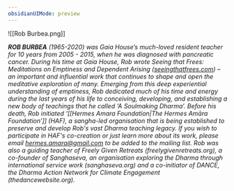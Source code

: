 ```yaml
---
obsidianUIMode: preview
---
```


![[Rob Burbea.png]] 

_**ROB BURBEA** (1965-2020) was Gaia House’s much-loved resident teacher for 10 years from 2005 - 2015, when he was diagnosed with pancreatic cancer. During his time at Gaia House, Rob wrote Seeing that Frees: Meditations on Emptiness and Dependent Arising ([seeingthatfrees.com](http://seeingthatfrees.com)) – an important and influential work that continues to shape and open the meditative exploration of many. Emerging from this deep experiential understanding of emptiness, Rob dedicated much of his time and energy during the last years of his life to conceiving, developing, and establishing a new body of teachings that he called ‘A Soulmaking Dharma’. Before his death, Rob initiated ‘[[Hermes Amara Foundation|The Hermes Amāra Foundation’]] (HAF), a sangha-led organisation that is being established to preserve and develop Rob's vast Dharma teaching legacy. If you wish to participate in HAF's co-creation or just learn more about its work, please email hermes.amara@gmail.com to be added to the mailing list. Rob was also a guiding teacher of Freely Given Retreats (freelygivenretreats.org), a co-founder of Sanghaseva, an organisation exploring the Dharma through international service work (sanghaseva.org) and a co-initiator of DANCE, the Dharma Action Network for Climate Engagement (thedancewebsite.org)._

